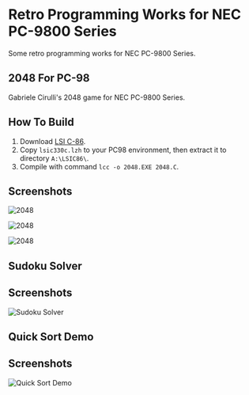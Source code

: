 Retro Programming Works for NEC PC-9800 Series
==============================================

Some retro programming works for NEC PC-9800 Series.

2048 For PC-98
--------------

Gabriele Cirulli's 2048 game for NEC PC-9800 Series.

## How To Build

1. Download [LSI C-86](https://www.lsi-j.co.jp/freesoft/index.html).
2. Copy `lsic330c.lzh` to your PC98 environment, then extract it to directory `A:\LSIC86\`.
3. Compile with command `lcc -o 2048.EXE 2048.C`.

## Screenshots

![2048](https://frank-deng.github.io/retro-works/PC98/images/2048_1.png)

![2048](https://frank-deng.github.io/retro-works/PC98/images/2048_2.png)

![2048](https://frank-deng.github.io/retro-works/PC98/images/2048_3.png)


Sudoku Solver
-------------

## Screenshots

![Sudoku Solver](https://frank-deng.github.io/retro-works/PC98/images/sudoku.png)


Quick Sort Demo
---------------

## Screenshots

![Quick Sort Demo](https://frank-deng.github.io/retro-works/PC98/images/qsort.png)


